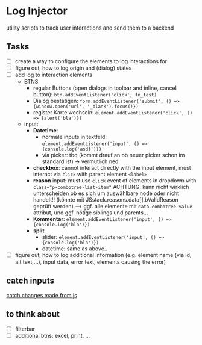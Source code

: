 # Log Injector
utility scripts to track user interactions and send them to a backend
## Tasks
- [ ] create a way to configure the elements to log interactions for
- [ ] figure out, how to log origin and (dialog) states
- [ ] add log to interaction elements
  - BTNS
    - regular Buttons (open dialogs in toolbar and inline, cancel button): `btn.addEventListener('click', fn_test)`
    - Dialog bestätigen: `form.addEventListener('submit', () => {window.open('url', '_blank').focus()})`
    - register Karte wechseln: `element.addEventListener('click', () => {alert('bla')})`
  - input:
    - **Datetime**: 
      - normale inputs in textfeld: `element.addEventListener('input', () => (console.log('asdf')))`
      - via picker: tbd (kommt drauf an ob neuer picker schon im standard ist) -> vermutlich ned
    - **checkbox**: cannot interact directly with the input element, must interact via `click` with parent element `<label>`
    - **reason** input: must use `click` event of elements in dropdown with `class="p-combotree-list-item"` ACHTUNG: kann nicht wirklich unterscheiden ob es sich um auswählbare node oder nicht handelt!! (könnte mit JSstack.reasons.data[].bValidReason geprüft werden) --> ggf. alle elemente mit `data-combotree-value` attribut, und ggf. nötige siblings und parents...
    - **Kommentar**: `element.addEventListener('input', () => {console.log('bla')})`
    - **split**
      - slider: `element.addEventListener('input', () => {console.log('bla')})`
      - datetime: same as above..
- [ ] figure out, how to log additional information (e.g. element name (via id, alt text,...), input data, error text, elements causing the error)

## catch inputs
[catch changes made from js](https://stackoverflow.com/questions/26946235/pure-javascript-listen-to-input-value-change/62235852#62235852)

## to think about
- [ ] filterbar
- [ ] additional btns: excel, print, ...